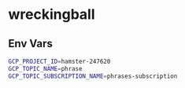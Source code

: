 # wreckingball

## Env Vars
```bash
GCP_PROJECT_ID=hamster-247620
GCP_TOPIC_NAME=phrase
GCP_TOPIC_SUBSCRIPTION_NAME=phrases-subscription
```